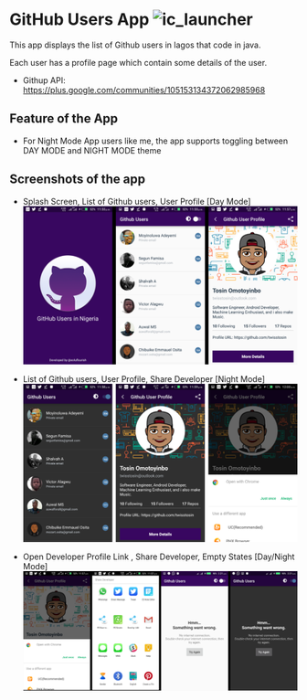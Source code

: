 GitHub Users App  ![ic_launcher](https://user-images.githubusercontent.com/13421882/29392501-22da4d44-82f6-11e7-84b6-cd7679e57748.png)
===================================

This app displays the list of Github users in lagos that code in java.

Each user has a profile page which contain some details of the user.

- Githup API: https://plus.google.com/communities/105153134372062985968

Feature of the App
------------------

- For Night Mode App users like me, the app supports toggling between DAY MODE and NIGHT MODE theme


Screenshots of the app
----------------------

- Splash Screen, List of Github users, User Profile [Day Mode]
![Screenshot_1](screenshots/1.png)

- List of Github users, User Profile, Share Developer [Night Mode]
![Screenshot_3](screenshots/3.png)

- Open Developer Profile Link , Share Developer, Empty States [Day/Night Mode]
![Screenshot_2](screenshots/2b.png)






